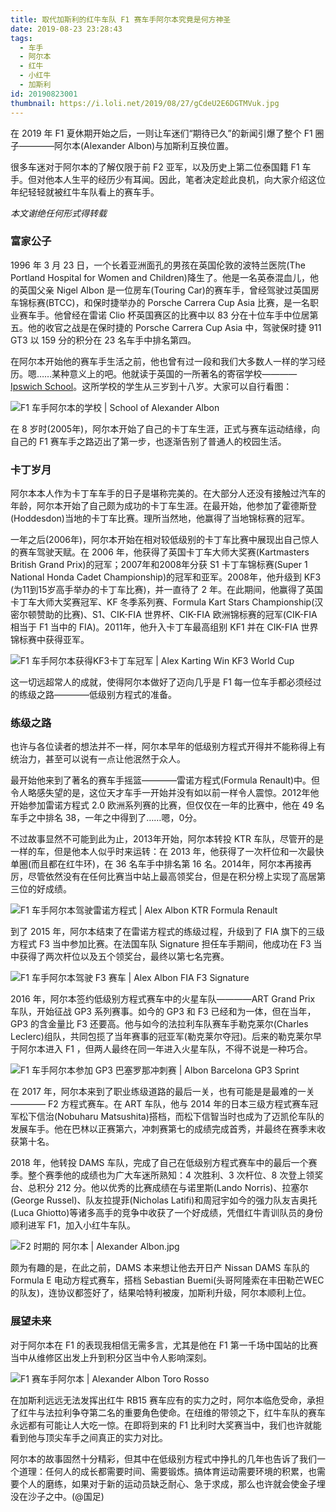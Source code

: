 ```yaml
---
title: 取代加斯利的红牛车队 F1 赛车手阿尔本究竟是何方神圣
date: 2019-08-23 23:28:43
tags: 
  - 车手
  - 阿尔本
  - 红牛
  - 小红牛
  - 加斯利
id: 20190823001
thumbnail: https://i.loli.net/2019/08/27/gCdeU2E6DGTMVuk.jpg
---
```


在 2019 年 F1 夏休期开始之后，一则让车迷们“期待已久”的新闻引爆了整个 F1 圈子————阿尔本(Alexander Albon)与加斯利互换位置。

很多车迷对于阿尔本的了解仅限于前 F2 亚军，以及历史上第二位泰国籍 F1 车手。但对他本人生平的经历少有耳闻。因此，笔者决定趁此良机，向大家介绍这位年纪轻轻就被红牛车队看上的赛车手。

<!--more-->

*本文谢绝任何形式得转载*

### 富家公子

1996 年 3 月 23 日，一个长着亚洲面孔的男孩在英国伦敦的波特兰医院(The Portland Hospital for Women and Children)降生了。他是一名英泰混血儿，他的英国父亲 Nigel Albon 是一位房车(Touring Car)的赛车手，曾经驾驶过英国房车锦标赛(BTCC)，和保时捷举办的 Porsche Carrera Cup Asia 比赛，是一名职业赛车手。他曾经在雷诺 Clio 杯英国赛区的比赛中以 83 分在十位车手中位居第五。他的收官之战是在保时捷的 Porsche Carrera Cup Asia 中，驾驶保时捷 911 GT3 以 159 分的积分在 23 名车手中排名第四。

在阿尔本开始他的赛车手生活之前，他也曾有过一段和我们大多数人一样的学习经历。嗯……某种意义上的吧。他就读于英国的一所著名的寄宿学校————<a href="https://www.ipswich.school/" rel="nofollow">Ipswich School</a>。这所学校的学生从三岁到十八岁。大家可以自行看图：

![F1 车手阿尔本的学校 | School of Alexander Albon](https://i.loli.net/2019/08/24/usnqM8VAtL6YNEO.jpg)

在 8 岁时(2005年)，阿尔本开始了自己的卡丁车生涯，正式与赛车运动结缘，向自己的 F1 赛车手之路迈出了第一步，也逐渐告别了普通人的校园生活。

### 卡丁岁月

阿尔本本人作为卡丁车车手的日子是堪称完美的。在大部分人还没有接触过汽车的年龄，阿尔本开始了自己颇为成功的卡丁车生涯。在最开始，他参加了霍德斯登(Hoddesdon)当地的卡丁车比赛。理所当然地，他赢得了当地锦标赛的冠军。

一年之后(2006年)，阿尔本开始在相对较低级别的卡丁车比赛中展现出自己惊人的赛车驾驶天赋。在 2006 年，他获得了英国卡丁车大师大奖赛(Kartmasters British Grand Prix)的冠军；2007年和2008年分获 S1 卡丁车锦标赛(Super 1 National Honda Cadet Championship)的冠军和亚军。2008年，他升级到 KF3 (为11到15岁高手举办的卡丁车比赛)，并一直待了 2 年。在此期间，他赢得了英国卡丁车大师大奖赛冠军、KF 冬季系列赛、Formula Kart Stars Championship(汉密尔顿赞助的比赛)、S1、CIK-FIA 世界杯、CIK-FIA 欧洲锦标赛的冠军(CIK-FIA 相当于 F1 当中的 FIA)。2011年，他升入卡丁车最高组别 KF1 并在 CIK-FIA 世界锦标赛中获得亚军。

![F1 车手阿尔本获得KF3卡丁车冠军 | Alex Karting Win KF3 World Cup](https://i.loli.net/2019/08/24/w6mfZalQY9Lyn75.jpg)

这一切远超常人的成就，使得阿尔本做好了迈向几乎是 F1 每一位车手都必须经过的练级之路————低级别方程式的准备。

### 练级之路

也许与各位读者的想法并不一样，阿尔本早年的低级别方程式开得并不能称得上有统治力，甚至可以说有一点让他泯然于众人。

最开始他来到了著名的赛车手摇篮————雷诺方程式(Formula Renault)中。但令人略感失望的是，这位天才车手一开始并没有如以前一样令人震惊。2012年他开始参加雷诺方程式 2.0 欧洲系列赛的比赛，但仅仅在一年的比赛中，他在 49 名车手之中排名 38，一年之中得到了……嗯，0分。

不过故事显然不可能到此为止，2013年开始，阿尔本转投 KTR 车队，尽管开的是一样的车，但是他本人似乎时来运转：在 2013 年，他获得了一次杆位和一次最快单圈(而且都在红牛环)，在 36 名车手中排名第 16 名。2014年，阿尔本再接再厉，尽管依然没有在任何比赛当中站上最高领奖台，但是在积分榜上实现了高居第三位的好成绩。

![F1 车手阿尔本驾驶雷诺方程式 | Alex Albon KTR Formula Renault](https://i.loli.net/2019/08/24/n1vgF9KMZs85kOo.jpg)

到了 2015 年，阿尔本结束了在雷诺方程式的练级过程，升级到了 FIA 旗下的三级方程式 F3 当中参加比赛。在法国车队 Signature 担任车手期间，他成功在 F3 当中获得了两次杆位以及五个领奖台，最终以第七名完赛。

![F1 车手阿尔本驾驶 F3 赛车 | Alex Albon FIA F3 Signature](https://i.loli.net/2019/08/24/T6iP4lnK8aVzsgu.jpg)

2016 年，阿尔本签约低级别方程式赛车中的火星车队————ART Grand Prix 车队，开始征战 GP3 系列赛事。如今的 GP3 和 F3 已经和为一体，但在当年，GP3 的含金量比 F3 还要高。他与如今的法拉利车队赛车手勒克莱尔(Charles Leclerc)组队，共同包揽了当年赛事的冠亚军(勒克莱尔夺冠)。后来的勒克莱尔早于阿尔本进入 F1 ，但两人最终在同一年进入火星车队，不得不说是一种巧合。

![F1 车手阿尔本参加 GP3 巴塞罗那冲刺赛 | Albon Barcelona GP3 Sprint](https://i.loli.net/2019/08/24/Su8kGg5I1JvY49o.jpg)

在 2017 年，阿尔本来到了职业练级道路的最后一关，也有可能是是最难的一关———— F2 方程式赛车。在 ART 车队，他与 2014 年的日本三级方程式赛车冠军松下信治(Nobuharu Matsushita)搭档，而松下信智当时也成为了迈凯伦车队的发展车手。他在巴林以正赛第六，冲刺赛第七的成绩完成首秀，并最终在赛季末收获第十名。

2018 年，他转投 DAMS 车队，完成了自己在低级别方程式赛车中的最后一个赛季。整个赛季他的成绩也为广大车迷所熟知：4 次胜利、3 次杆位、8 次登上领奖台、总积分 212 分。他以优秀的比赛成绩在与诺里斯(Lando Norris)、拉塞尔(George Russel)、队友拉提菲(Nicholas Latifi)和周冠宇如今的强力队友吉奥托(Luca Ghiotto)等诸多高手的竞争中收获了一个好成绩，凭借红牛青训队员的身份顺利进军 F1，加入小红牛车队。

![F2 时期的 阿尔本 | Alexander Albon.jpg](https://i.loli.net/2019/08/24/3DdJKzHcV1IF7xP.jpg)

颇为有趣的是，在此之前，DAMS 本来想让他去开日产 Nissan DAMS 车队的 Formula E 电动方程式赛车，搭档 Sebastian Buemi(头哥阿隆索在丰田勒芒WEC的队友)，连协议都签好了，结果哈特利被废，加斯利升级，阿尔本顺利上位。

### 展望未来

对于阿尔本在 F1 的表现我相信无需多言，尤其是他在 F1 第一千场中国站的比赛当中从维修区出发上升到积分区当中令人影响深刻。

![F1 赛车手阿尔本 | Alexander Albon Toro Rosso](https://i.loli.net/2019/08/24/fuB8eIJ5OKyxVjU.jpg)

在加斯利远远无法发挥出红牛 RB15 赛车应有的实力之时，阿尔本临危受命，承担了红牛与法拉利争夺第二名的重要角色使命。在纽维的带领之下，红牛车队的赛车永远都有可能让人大吃一惊。在即将到来的 F1 比利时大奖赛当中，我们也许就能看到他与顶尖车手之间真正的实力对比。

阿尔本的故事固然十分精彩，但其中在低级别方程式中挣扎的几年也告诉了我们一个道理：任何人的成长都需要时间、需要锻炼。搞体育运动需要环境的积累，也需要个人的磨练，如果对于新的运动员缺乏耐心、急于求成，那么也许就会使金子埋没在沙子之中。(@国足)
